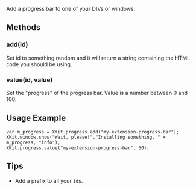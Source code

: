Add a progress bar to one of your DIVs or windows.

## Methods

### add(id)
Set id to something random and it will return a string containing the HTML code you should be using.

### value(id, value)
Set the "progress" of the progress bar. Value is a number between 0 and 100.

## Usage Example

	var m_progress = XKit.progress.add("my-extension-progress-bar");
	XKit.window.show("Wait, please!","Installing something. " + m_progress, "info");
	XKit.progress.value("my-extension-progress-bar", 50);
	
## Tips
* Add a prefix to all your `id`s.